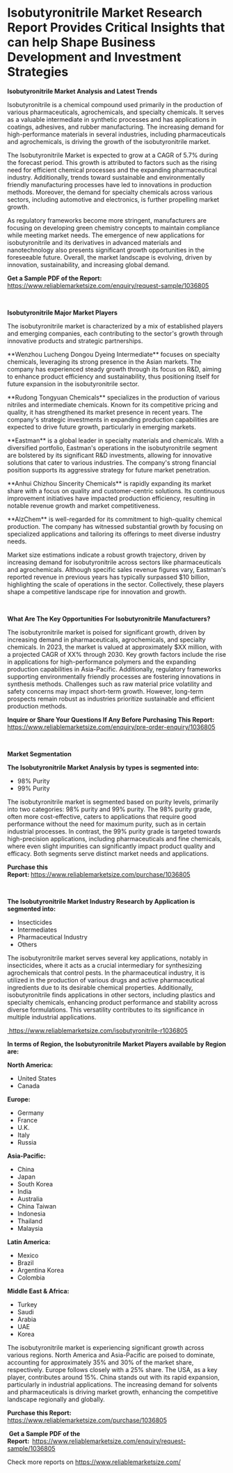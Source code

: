 <p><h1>Isobutyronitrile Market Research Report Provides Critical Insights that can help Shape Business Development and Investment Strategies</h1></p><p><strong>Isobutyronitrile Market Analysis and Latest Trends</strong></p>
<p><p>Isobutyronitrile is a chemical compound used primarily in the production of various pharmaceuticals, agrochemicals, and specialty chemicals. It serves as a valuable intermediate in synthetic processes and has applications in coatings, adhesives, and rubber manufacturing. The increasing demand for high-performance materials in several industries, including pharmaceuticals and agrochemicals, is driving the growth of the isobutyronitrile market.</p><p>The Isobutyronitrile Market is expected to grow at a CAGR of 5.7% during the forecast period. This growth is attributed to factors such as the rising need for efficient chemical processes and the expanding pharmaceutical industry. Additionally, trends toward sustainable and environmentally friendly manufacturing processes have led to innovations in production methods. Moreover, the demand for specialty chemicals across various sectors, including automotive and electronics, is further propelling market growth. </p><p>As regulatory frameworks become more stringent, manufacturers are focusing on developing green chemistry concepts to maintain compliance while meeting market needs. The emergence of new applications for isobutyronitrile and its derivatives in advanced materials and nanotechnology also presents significant growth opportunities in the foreseeable future. Overall, the market landscape is evolving, driven by innovation, sustainability, and increasing global demand.</p></p>
<p><strong>Get a Sample PDF of the Report:&nbsp;</strong> <a href="https://www.reliablemarketsize.com/enquiry/request-sample/1036805?utm_campaign=2274&utm_medium=2&utm_source=Github&utm_content=ia&utm_term=30012025&utm_id=isobutyronitrile">https://www.reliablemarketsize.com/enquiry/request-sample/1036805</a></p>
<p>&nbsp;</p>
<p><strong>Isobutyronitrile Major Market Players</strong></p>
<p><p>The isobutyronitrile market is characterized by a mix of established players and emerging companies, each contributing to the sector's growth through innovative products and strategic partnerships. </p><p>**Wenzhou Lucheng Dongou Dyeing Intermediate** focuses on specialty chemicals, leveraging its strong presence in the Asian markets. The company has experienced steady growth through its focus on R&D, aiming to enhance product efficiency and sustainability, thus positioning itself for future expansion in the isobutyronitrile sector.</p><p>**Rudong Tongyuan Chemicals** specializes in the production of various nitriles and intermediate chemicals. Known for its competitive pricing and quality, it has strengthened its market presence in recent years. The company's strategic investments in expanding production capabilities are expected to drive future growth, particularly in emerging markets.</p><p>**Eastman** is a global leader in specialty materials and chemicals. With a diversified portfolio, Eastman's operations in the isobutyronitrile segment are bolstered by its significant R&D investments, allowing for innovative solutions that cater to various industries. The company's strong financial position supports its aggressive strategy for future market penetration.</p><p>**Anhui Chizhou Sincerity Chemicals** is rapidly expanding its market share with a focus on quality and customer-centric solutions. Its continuous improvement initiatives have impacted production efficiency, resulting in notable revenue growth and market competitiveness.</p><p>**AlzChem** is well-regarded for its commitment to high-quality chemical production. The company has witnessed substantial growth by focusing on specialized applications and tailoring its offerings to meet diverse industry needs.</p><p>Market size estimations indicate a robust growth trajectory, driven by increasing demand for isobutyronitrile across sectors like pharmaceuticals and agrochemicals. Although specific sales revenue figures vary, Eastman's reported revenue in previous years has typically surpassed $10 billion, highlighting the scale of operations in the sector. Collectively, these players shape a competitive landscape ripe for innovation and growth.</p></p>
<p>&nbsp;</p>
<p><strong>What Are The Key Opportunities For Isobutyronitrile Manufacturers?</strong></p>
<p><p>The isobutyronitrile market is poised for significant growth, driven by increasing demand in pharmaceuticals, agrochemicals, and specialty chemicals. In 2023, the market is valued at approximately $XX million, with a projected CAGR of XX% through 2030. Key growth factors include the rise in applications for high-performance polymers and the expanding production capabilities in Asia-Pacific. Additionally, regulatory frameworks supporting environmentally friendly processes are fostering innovations in synthesis methods. Challenges such as raw material price volatility and safety concerns may impact short-term growth. However, long-term prospects remain robust as industries prioritize sustainable and efficient production methods.</p></p>
<p><strong>Inquire or Share Your Questions If Any Before Purchasing This Report:</strong> <a href="https://www.reliablemarketsize.com/enquiry/pre-order-enquiry/1036805?utm_campaign=2274&utm_medium=2&utm_source=Github&utm_content=ia&utm_term=30012025&utm_id=isobutyronitrile">https://www.reliablemarketsize.com/enquiry/pre-order-enquiry/1036805</a></p>
<p>&nbsp;</p>
<p><strong>Market Segmentation</strong></p>
<p><strong>The Isobutyronitrile Market Analysis by types is segmented into:</strong></p>
<p><ul><li>98% Purity</li><li>99% Purity</li></ul></p>
<p><p>The isobutyronitrile market is segmented based on purity levels, primarily into two categories: 98% purity and 99% purity. The 98% purity grade, often more cost-effective, caters to applications that require good performance without the need for maximum purity, such as in certain industrial processes. In contrast, the 99% purity grade is targeted towards high-precision applications, including pharmaceuticals and fine chemicals, where even slight impurities can significantly impact product quality and efficacy. Both segments serve distinct market needs and applications.</p></p>
<p><strong>Purchase this Report:&nbsp;</strong><a href="https://www.reliablemarketsize.com/purchase/1036805?utm_campaign=2274&utm_medium=2&utm_source=Github&utm_content=ia&utm_term=30012025&utm_id=isobutyronitrile">https://www.reliablemarketsize.com/purchase/1036805</a></p>
<p>&nbsp;</p>
<p><strong>The Isobutyronitrile Market Industry Research by Application is segmented into:</strong></p>
<p><ul><li>Insecticides</li><li>Intermediates</li><li>Pharmaceutical Industry</li><li>Others</li></ul></p>
<p><p>The isobutyronitrile market serves several key applications, notably in insecticides, where it acts as a crucial intermediary for synthesizing agrochemicals that control pests. In the pharmaceutical industry, it is utilized in the production of various drugs and active pharmaceutical ingredients due to its desirable chemical properties. Additionally, isobutyronitrile finds applications in other sectors, including plastics and specialty chemicals, enhancing product performance and stability across diverse formulations. This versatility contributes to its significance in multiple industrial applications.</p></p>
<p><a href="https://www.reliablemarketsize.com/isobutyronitrile-r1036805?utm_campaign=2274&utm_medium=2&utm_source=Github&utm_content=ia&utm_term=30012025&utm_id=isobutyronitrile">&nbsp;https://www.reliablemarketsize.com/isobutyronitrile-r1036805</a></p>
<p><strong>In terms of Region, the Isobutyronitrile Market Players available by Region are:</strong></p>
<p>
    <p> <strong> North America: </strong>
        <ul>
            <li>United States</li>
            <li>Canada</li>
        </ul>
        </p> 
    <p> <strong> Europe: </strong>
        <ul>
            <li>Germany</li>
            <li>France</li>
            <li>U.K.</li>
            <li>Italy</li>
            <li>Russia</li>
        </ul>
        </p> 
    <p> <strong> Asia-Pacific: </strong>
        <ul>
            <li>China</li>
            <li>Japan</li>
            <li>South Korea</li>
            <li>India</li>
            <li>Australia</li>
            <li>China Taiwan</li>
            <li>Indonesia</li>
            <li>Thailand</li>
            <li>Malaysia</li>
        </ul>
        </p> 
    <p> <strong> Latin America: </strong>
        <ul>
            <li>Mexico</li>
            <li>Brazil</li>
            <li>Argentina Korea</li>
            <li>Colombia</li>
        </ul>
        </p> 
    <p> <strong> Middle East & Africa: </strong>
        <ul>
            <li>Turkey</li>
            <li>Saudi</li>
            <li>Arabia</li>
            <li>UAE</li>
            <li>Korea</li>
        </ul>
    </p>
    </p>
<p><p>The isobutyronitrile market is experiencing significant growth across various regions. North America and Asia-Pacific are poised to dominate, accounting for approximately 35% and 30% of the market share, respectively. Europe follows closely with a 25% share. The USA, as a key player, contributes around 15%. China stands out with its rapid expansion, particularly in industrial applications. The increasing demand for solvents and pharmaceuticals is driving market growth, enhancing the competitive landscape regionally and globally.</p></p>
<p><strong>Purchase this Report: </strong><a href="https://www.reliablemarketsize.com/purchase/1036805?utm_campaign=2274&utm_medium=2&utm_source=Github&utm_content=ia&utm_term=30012025&utm_id=isobutyronitrile">https://www.reliablemarketsize.com/purchase/1036805</a></p>
<p>&nbsp;<strong>Get a Sample PDF of the Report:&nbsp;&nbsp;</strong><a href="https://www.reliablemarketsize.com/enquiry/request-sample/1036805?utm_campaign=2274&utm_medium=2&utm_source=Github&utm_content=ia&utm_term=30012025&utm_id=isobutyronitrile">https://www.reliablemarketsize.com/enquiry/request-sample/1036805</a></p>
<p><strong></strong></p>
<p>Check more reports on <a href="https://www.reliablemarketsize.com/?utm_campaign=2274&utm_medium=2&utm_source=Github&utm_content=ia&utm_term=30012025&utm_id=isobutyronitrile">https://www.reliablemarketsize.com/</a></p>